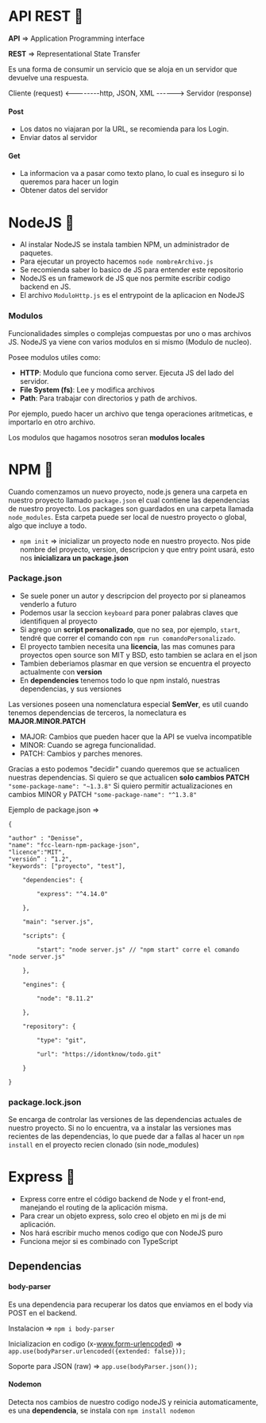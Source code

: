 # API REST 🚀️

**API** => Application Programming interface

**REST** => Representational State Transfer

Es una forma de consumir un servicio que se aloja en un servidor que devuelve una respuesta.

Cliente (request) <--------http, JSON, XML ------> Servidor (response)

#### Post

* Los datos no viajaran por la URL, se recomienda para los Login.
* Enviar datos al servidor

#### Get

* La informacion va a pasar como texto plano, lo cual es inseguro si lo queremos para hacer un login
* Obtener datos del servidor

# NodeJS 🚀️

* Al instalar NodeJS se instala tambien NPM, un administrador de paquetes.
* Para ejecutar un proyecto hacemos `node nombreArchivo.js`
* Se recomienda saber lo basico de JS para entender este repositorio
* NodeJS es un framework de JS que nos permite escribir codigo backend en JS.
* El archivo `ModuloHttp.js` es el entrypoint de la aplicacion en NodeJS

### Modulos

Funcionalidades simples o complejas compuestas por uno o mas archivos JS. NodeJS ya viene con varios modulos en si mismo (Modulo de nucleo).

Posee modulos utiles como:

* **HTTP**: Modulo que funciona como server. Ejecuta JS del lado del servidor.
* **File System (fs)**: Lee y modifica archivos
* **Path**: Para trabajar con directorios y path de archivos.

Por ejemplo, puedo hacer un archivo que tenga operaciones aritmeticas, e importarlo en otro archivo.

Los modulos que hagamos nosotros seran **modulos locales**


# NPM 🚀️

Cuando comenzamos un nuevo proyecto, node.js genera una carpeta en nuestro proyecto llamado `package.json` el cual contiene las dependencias de nuestro proyecto. Los packages son guardados en una carpeta llamada `node_modules`. Esta carpeta puede ser local de nuestro proyecto o global, algo que incluye a todo.

* `npm init` => inicializar un proyecto node en nuestro proyecto. Nos pide nombre del proyecto, version, descripcion y que entry point usará, esto nos **inicializara un package.json**

### Package.json

* Se suele poner un autor y descripcion del proyecto por si planeamos venderlo a futuro
* Podemos usar la seccion `keyboard` para poner palabras claves que identifiquen al proyecto
* Si agrego un **script personalizado**, que no sea, por ejemplo, `start`, tendré que correr el comando con `npm run comandoPersonalizado`.
* El proyecto tambien necesita una **licencia**, las mas comunes para proyectos open source son MIT y BSD, esto tambien se aclara en el json
* Tambien deberiamos plasmar en que version se encuentra el proyecto actualmente con **version**
* En **dependencies** tenemos todo lo que npm instaló, nuestras dependencias, y sus versiones

Las versiones poseen una nomenclatura especial **SemVer**, es util cuando tenemos dependencias de terceros, la nomeclatura es **MAJOR.MINOR.PATCH**

* MAJOR: Cambios que pueden hacer que la API se vuelva incompatible
* MINOR: Cuando se agrega funcionalidad.
* PATCH: Cambios y parches menores.

Gracias a esto podemos "decidir" cuando queremos que se actualicen nuestras dependencias.
Si quiero se que actualicen **solo cambios PATCH**
`"some-package-name": "~1.3.8"`
Si quiero permitir actualizaciones en cambios MINOR y PATCH
`"some-package-name": "^1.3.8"`

Ejemplo de package.json =>

```
{

"author" : "Denisse",
"name": "fcc-learn-npm-package-json",
"licence":"MIT",
"versión” : “1.2",
"keywords": ["proyecto", "test"],

	"dependencies": {

		"express": "^4.14.0"

	},

	"main": "server.js",

	"scripts": {

		"start": "node server.js" // "npm start" corre el comando "node server.js"

	},

	"engines": {

		"node": "8.11.2"

	},

	"repository": {

		"type": "git",

		"url": "https://idontknow/todo.git"

	}

}
```

### package.lock.json

Se encarga de controlar las versiones de las dependencias actuales de nuestro proyecto. Si no lo encuentra, va a instalar las versiones mas recientes de las dependencias, lo que puede dar a fallas al hacer un `npm install` en el proyecto recien clonado (sin node_modules)

# Express 🚀️

* Express corre entre el código backend de Node y el front-end, manejando el routing de la aplicación misma.
* Para crear un objeto express, solo creo el objeto en mi js de mi aplicación.
* Nos hará escribir mucho menos codigo que con NodeJS puro
* Funciona mejor si es combinado con TypeScript

##  Dependencias

#### body-parser

Es una dependencia para recuperar los datos que enviamos en el body via POST en el backend. 

Instalacion => `npm i body-parser`

Inicializacion en codigo (x-www.form-urlencoded) => `app.use(bodyParser.urlencoded({extended: false}));`

Soporte para JSON (raw) => `app.use(bodyParser.json());`

#### Nodemon

Detecta nos cambios de nuestro codigo nodeJS y reinicia automaticamente, es una **dependencia**, se instala con `npm install nodemon`
